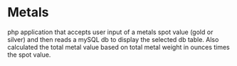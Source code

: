 # Metals
php application that accepts user input of a metals spot value (gold or silver) and then reads a mySQL db to display the selected db table. Also calculated the total metal value based on total metal weight in ounces times the spot value. 
